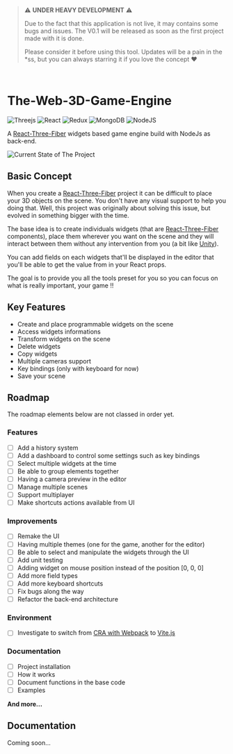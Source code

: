 > :warning: **UNDER HEAVY DEVELOPMENT** :warning: 
>
> Due to the fact that this application is not live, it may contains some bugs and issues. The V0.1 will be released as soon as the first project made with it is done.
>
> Please consider it before using this tool. Updates will be a pain in the *ss, but you can always starring it if you love the concept :heart:

<p>&nbsp;</p>

# The-Web-3D-Game-Engine 
![Threejs](https://img.shields.io/badge/threejs-black?style=for-the-badge&logo=three.js&logoColor=white)
![React](https://img.shields.io/badge/react-%2320232a.svg?style=for-the-badge&logo=react&logoColor=%2361DAFB)
![Redux](https://img.shields.io/badge/redux-%23593d88.svg?style=for-the-badge&logo=redux&logoColor=white)
![MongoDB](https://img.shields.io/badge/MongoDB-%234ea94b.svg?style=for-the-badge&logo=mongodb&logoColor=white)
![NodeJS](https://img.shields.io/badge/node.js-6DA55F?style=for-the-badge&logo=node.js&logoColor=white)

A [React-Three-Fiber](https://github.com/pmndrs/react-three-fiber) widgets based game engine build with NodeJs as back-end.

![Current State of The Project](https://i.imgur.com/umqYMA5.png)

## Basic Concept
When you create a [React-Three-Fiber](https://github.com/pmndrs/react-three-fiber) project it can be difficult to place your 3D objects on the scene. You don't have any visual support to help you doing that. Well, this project was originally about solving this issue, but evolved in something bigger with the time.

The base idea is to create individuals widgets (that are [React-Three-Fiber](https://github.com/pmndrs/react-three-fiber) components), place them wherever you want on the scene and they will interact between them without any intervention from you (a bit like [Unity](https://unity.com/)).

You can add fields on each widgets that'll be displayed in the editor that you'll be able to get the value from in your React props. 

The goal is to provide you all the tools preset for you so you can focus on what is really important, your game !!

## Key Features

* Create and place programmable widgets on the scene
* Access widgets informations
* Transform widgets on the scene
* Delete widgets
* Copy widgets
* Multiple cameras support
* Key bindings (only with keyboard for now)
* Save your scene
 
## Roadmap
The roadmap elements below are not classed in order yet.

### Features
- [ ] Add a history system
- [ ] Add a dashboard to control some settings such as key bindings
- [ ] Select multiple widgets at the time
- [ ] Be able to group elements together
- [ ] Having a camera preview in the editor
- [ ] Manage multiple scenes
- [ ] Support multiplayer
- [ ] Make shortcuts actions available from UI

### Improvements
- [ ] Remake the UI
- [ ] Having multiple themes (one for the game, another for the editor)
- [ ] Be able to select and manipulate the widgets through the UI
- [ ] Add unit testing
- [ ] Adding widget on mouse position instead of the position [0, 0, 0]
- [ ] Add more field types
- [ ] Add more keyboard shortcuts
- [ ] Fix bugs along the way
- [ ] Refactor the back-end architecture

### Environment
- [ ] Investigate to switch from [CRA with Webpack](https://create-react-app.dev/) to [Vite.js](https://vitejs.dev/) 

### Documentation
- [ ] Project installation
- [ ] How it works
- [ ] Document functions in the base code
- [ ] Examples

**And more...**
 
## Documentation

Coming soon...

